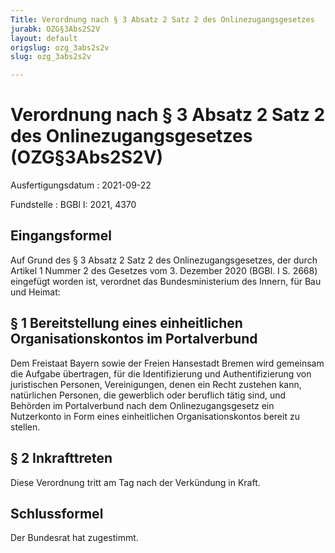 ```yaml
---
Title: Verordnung nach § 3 Absatz 2 Satz 2 des Onlinezugangsgesetzes
jurabk: OZG§3Abs2S2V
layout: default
origslug: ozg_3abs2s2v
slug: ozg_3abs2s2v

---
```


# Verordnung nach § 3 Absatz 2 Satz 2 des Onlinezugangsgesetzes (OZG§3Abs2S2V)

Ausfertigungsdatum
:   2021-09-22

Fundstelle
:   BGBl I: 2021, 4370


## Eingangsformel

Auf Grund des § 3 Absatz 2 Satz 2 des Onlinezugangsgesetzes, der durch Artikel 1 Nummer 2 des Gesetzes vom 3. Dezember 2020 (BGBl. I S. 2668) eingefügt worden ist, verordnet das Bundesministerium des Innern, für Bau und Heimat:


## § 1 Bereitstellung eines einheitlichen Organisationskontos im Portalverbund

Dem Freistaat Bayern sowie der Freien Hansestadt Bremen wird gemeinsam die Aufgabe übertragen, für die Identifizierung und Authentifizierung von juristischen Personen, Vereinigungen, denen ein Recht zustehen kann, natürlichen Personen, die gewerblich oder beruflich tätig sind, und Behörden im Portalverbund nach dem Onlinezugangsgesetz ein Nutzerkonto in Form eines einheitlichen Organisationskontos bereit zu stellen.


## § 2 Inkrafttreten

Diese Verordnung tritt am Tag nach der Verkündung in Kraft.


## Schlussformel

Der Bundesrat hat zugestimmt.

